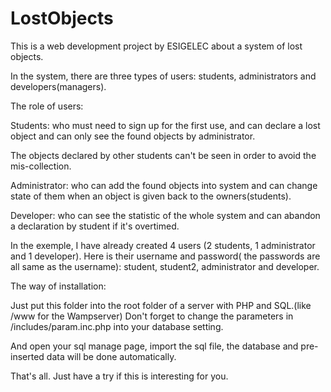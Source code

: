 # LostObjects
This is a web development project by ESIGELEC about a system of lost objects.

In the system, there are three types of users: students, administrators and developers(managers).

The role of users:

Students: who must need to sign up for the first use, and can declare a lost object and can only see the found objects by administrator.

The objects declared by other students can't be seen in order to avoid the mis-collection.

Administrator: who can add the found objects into system and can change state of them when an object is given back to the owners(students).

Developer: who can see the statistic of the whole system and can abandon a declaration by student if it's overtimed.


In the exemple, I have already created 4 users (2 students, 1 administrator and 1 developer). Here is their username and password( the passwords are all same as the username): student, student2, administrator and developer.

The way of installation:

Just put this folder into the root folder of a server with PHP and SQL.(like /www for the Wampserver)
Don't forget to change the parameters in /includes/param.inc.php into your database setting.

And open your sql manage page, import the sql file, the database and pre-inserted data will be done automatically.

That's all. Just have a try if this is interesting for you.
